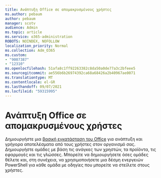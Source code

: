```yaml
---
title: Ανάπτυξη Office σε απομακρυσμένους χρήστες
ms.author: pebaum
author: pebaum
manager: scotv
audience: Admin
ms.topic: article
ms.service: o365-administration
ROBOTS: NOINDEX, NOFOLLOW
localization_priority: Normal
ms.collection: Adm_O365
ms.custom:
- "9007387"
- "12310"
ms.openlocfilehash: 51afa8c1ff92263382c8da50a0de77a3c2bfeee5
ms.sourcegitcommit: ae556b6b26974392ca68a68426a2b40967ae0071
ms.translationtype: MT
ms.contentlocale: el-GR
ms.lasthandoff: 09/07/2021
ms.locfileid: "59315995"
---
```

# <a name="deploy-office-to-remote-users"></a>Ανάπτυξη Office σε απομακρυσμένους χρήστες

Δημιουργήστε μια [βασική εγκατάσταση του Office](https://admin.microsoft.com/Adminportal/Home#/officeremoteinstall) για ανάπτυξη και γρήγορα αποτελέσματα από τους χρήστες στον οργανισμό σας. Δημιουργήστε ομάδες με βάση τις ανάγκες των χρηστών, τα προϊόντα, τις εφαρμογές και τις γλώσσες. Μπορείτε να δημιουργήσετε όσες ομάδες θέλετε και, στη συνέχεια, να χρησιμοποιήσετε μια δέσμη ενεργειών PowerShell για κάθε ομάδα με οδηγίες που μπορείτε να στείλετε στους χρήστες.